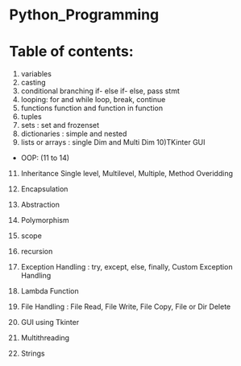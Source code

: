 # Python_Programming

# Table of contents:

1) variables
2) casting
3) conditional branching
  if- else if- else,
  pass stmt
4) looping:
  for and while loop,
  break,
  continue
5) functions
  function and function in function
6) tuples
7) sets : set and frozenset
8) dictionaries : simple and nested
9) lists or arrays : single Dim and Multi Dim
10)TKinter GUI
- OOP: (11 to 14)
11) Inheritance
     Single level,
     Multilevel, 
     Multiple,
     Method Overidding
12) Encapsulation
13) Abstraction
14) Polymorphism

15) scope
16) recursion
17) Exception Handling :
  try, except, else, finally,
  Custom Exception Handling
18) Lambda Function
19) File Handling :
  File Read,
  File Write,
  File Copy,
  File or Dir Delete
20) GUI using Tkinter
21) Multithreading
22) Strings
